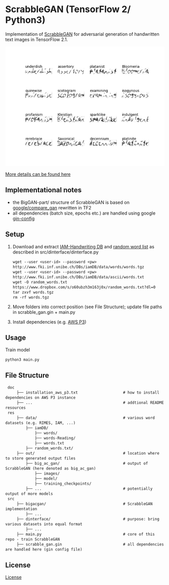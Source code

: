 # ScrabbleGAN (TensorFlow 2/ Python3)

Implementation of [ScrabbleGAN](https://arxiv.org/pdf/2003.10557.pdf) for adversarial generation of handwritten text images in TensorFlow 2.1.

<p align="center">
  <img src="doc/ScrabbleGan_no_grad_bal.gif" />
</p>

[More details can be found here](https://towardsdatascience.com/scrabblegan-adversarial-generation-of-handwritten-text-images-628f8edcfeed)

 ## Implementational notes
 
 - the BigGAN-part/ structure of ScrabbleGAN is based on [google/compare_gan](https://github.com/google/compare_gan/blob/master/compare_gan/architectures/resnet_biggan.py) rewritten in TF2
 - all dependencies (batch size, epochs etc.) are handled using google [gin-config](src/scrabble_gan.gin)
    
 ## Setup
 
 1. Download and extract [IAM-Handwriting DB](http://www.fki.inf.unibe.ch/databases/iam-handwriting-database/download-the-iam-handwriting-database) 
 and [random word list](https://www.dropbox.com/s/o60ubzh3m163j0x/random_words.txt?dl=0) as described in src/dinterface/dinterface.py
    
    ```
    wget --user <user-id> --password <pw> http://www.fki.inf.unibe.ch/DBs/iamDB/data/words/words.tgz 
    wget --user <user-id> --password <pw> http://www.fki.inf.unibe.ch/DBs/iamDB/data/ascii/words.txt
    wget -O random_words.txt https://www.dropbox.com/s/o60ubzh3m163j0x/random_words.txt?dl=0
    tar zxvf words.tgz
    rm -rf words.tgz       
    ```      
 2. Move folders into correct position (see File Structure); update file paths in scrabble_gan.gin + main.py 
 3. Install dependencies (e.g. [AWS P3](doc/installation_aws_p3.txt))
 
 ## Usage
  
Train model
    
    python3 main.py
 
 ## File Structure
 
     doc
         ├── installation_aws_p3.txt                    # how to install dependencies on AWS P3 instance
         ├── ...                                        # addtional README resources
     res                               
         ├── data/                                      # various word datasets (e.g. RIMES, IAM, ...)
             ├── iamDB/                                              
                 ├── words/                                          
                 ├── words-Reading/ 
                 ├── words.txt                                            
             ├── random_words.txt/                                  
         ├── out/                                       # location where to store generated output files   
             ├── big_ac_gan/                            # output of ScrabbleGAN (here denoted as big_ac_gan)
                 ├── images/                            
                 ├── model/                             
                 ├── training_checkpoints/              
             ├── ...                                    # potentially output of more models   
     src
         ├── bigacgan/                                  # ScrabbleGAN implementation
             ├── ...                                           
         ├── dinterface/                                # purpose: bring various datasets into equal format
             ├── ...                                         
         ├── main.py                                    # core of this repo - train ScrabbleGAN
         ├── scrabble_gan.gin                           # all dependencies are handled here (gin config file)
    
 ## License
 [License](LICENSE)
